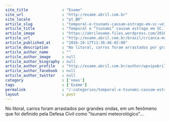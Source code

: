 ```yaml
---
site_title               : "Exame"
site_url                 : "http://exame.abril.com.br"
site_locale              : "pt_BR"
article_slug             : "temporal-e-tsunami-causam-estrago-em-sc-veja-video"
article_title            : "Temporal e “tsunami” causam estrago em SC. Veja vídeo"
article_image            : "https://abrilexame.files.wordpress.com/2016/10/size_960_16_9_chuva.jpg?quality=70&strip=all&w=960"
article_url              : "http://exame.abril.com.br/brasil/crianca-morre-e-milhares-ficam-em-energia-com-temporal-em-sc/"
article_published_at     : "2016-10-17T11:36:46-02:00"
article_description      : "No litoral, carros foram arrastados por grandes ondas, em um fenômeno que foi definido pela Defesa Civil como 'tsunami meteorológico'..."
article_author_name      : ""
article_author_image     : null
article_author_biography : null
article_author_profile   : "http://exame.abril.com.br/author/wpvipabril/"
article_author_facebook  : null
article_author_twitter   : null
category                 : ['news']
tags                     : ['Exame']
permalink                : "/:categories/temporal-e-tsunami-causam-estrago-em-sc-veja-video/"
layout                   : post
---
```


No litoral, carros foram arrastados por grandes ondas, em um fenômeno que foi definido pela Defesa Civil como "tsunami meteorológico"...
